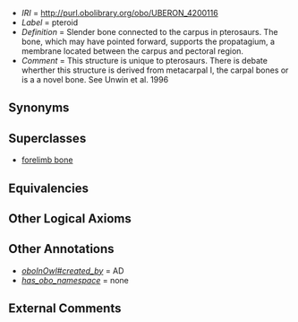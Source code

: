  * *IRI* = http://purl.obolibrary.org/obo/UBERON_4200116
 * *Label* = pteroid
 * *Definition* = Slender bone connected to the carpus in pterosaurs. The bone, which may have pointed forward, supports the propatagium, a membrane located between the carpus and pectoral region.
 * *Comment* = This structure is unique to pterosaurs. There is debate wherther this structure is derived from metacarpal I, the carpal bones or is a a novel bone. See Unwin et al. 1996

## Synonyms


## Superclasses

 * [forelimb bone](../../UBERON/62/UBERON_0008962.md)

## Equivalencies


## Other Logical Axioms


## Other Annotations

 * *[oboInOwl#created_by](../../oboInOwl#created/by/oboInOwl#created_by.md)* = AD
 * *[has_obo_namespace](../../ce/oboInOwl#hasOBONamespace.md)* = none

## External Comments

